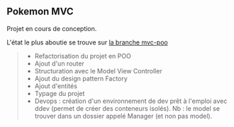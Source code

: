 ## Pokemon MVC 

Projet en cours de conception. 

L'état le plus aboutie se trouve sur [la branche mvc-poo](https://github.com/ExploryKod/pokemon_mvc/blob/version/mvc-poo/readme.md)
>- Refactorisation du projet en POO
>- Ajout d'un router
>- Structuration avec le Model View Controller 
>- Ajout du design pattern Factory
>- Ajout d'entités
>- Typage du projet 
>- Devops : création d'un environnement de dev prêt à l'emploi avec ddev (permet de créer des conteneurs isolés).
Nb : le model se trouver dans un dossier appelé Manager (et non pas model).
